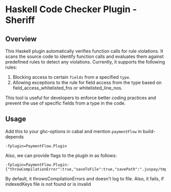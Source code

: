
# Haskell Code Checker Plugin - Sheriff

## Overview

This Haskell plugin automatically verifies function calls for rule violations. It scans the source code to identify function calls and evaluates them against predefined rules to detect any violations. Currently, it supports the following rules:

1. Blocking access to certain `fields` from a specified `type`.
2. Allowing exceptions to the rule for field access from the type based on field_access_whitelisted_fns or whitelisted_line_nos.

This tool is useful for developers to enforce better coding practices and prevent the use of specific fields from a type in the code.

## Usage

Add this to your ghc-options in cabal and mention `paymentFlow` in build-depends

```
-fplugin=PaymentFlow.Plugin
```
Also, we can provide flags to the plugin in as follows:
```
-fplugin=PaymentFlow.Plugin:{"throwCompilationError":true,"saveToFile":true,"savePath":".juspay/tmp/paymentFlow/","failOnFileNotFound":true}
```
By default, it throwsCompilationErrors and doesn't log to file. Also, it fails, if indexedKeys file is not found or is invalid